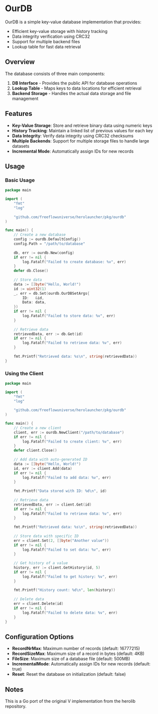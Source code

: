 # OurDB

OurDB is a simple key-value database implementation that provides:

- Efficient key-value storage with history tracking
- Data integrity verification using CRC32
- Support for multiple backend files
- Lookup table for fast data retrieval

## Overview

The database consists of three main components:

1. **DB Interface** - Provides the public API for database operations
2. **Lookup Table** - Maps keys to data locations for efficient retrieval
3. **Backend Storage** - Handles the actual data storage and file management

## Features

- **Key-Value Storage**: Store and retrieve binary data using numeric keys
- **History Tracking**: Maintain a linked list of previous values for each key
- **Data Integrity**: Verify data integrity using CRC32 checksums
- **Multiple Backends**: Support for multiple storage files to handle large datasets
- **Incremental Mode**: Automatically assign IDs for new records

## Usage

### Basic Usage

```go
package main

import (
    "fmt"
    "log"
    
    "github.com/freeflowuniverse/herolauncher/pkg/ourdb"
)

func main() {
    // Create a new database
    config := ourdb.DefaultConfig()
    config.Path = "/path/to/database"
    
    db, err := ourdb.New(config)
    if err != nil {
        log.Fatalf("Failed to create database: %v", err)
    }
    defer db.Close()
    
    // Store data
    data := []byte("Hello, World!")
    id := uint32(1)
    _, err = db.Set(ourdb.OurDBSetArgs{
        ID:   &id,
        Data: data,
    })
    if err != nil {
        log.Fatalf("Failed to store data: %v", err)
    }
    
    // Retrieve data
    retrievedData, err := db.Get(id)
    if err != nil {
        log.Fatalf("Failed to retrieve data: %v", err)
    }
    
    fmt.Printf("Retrieved data: %s\n", string(retrievedData))
}
```

### Using the Client

```go
package main

import (
    "fmt"
    "log"
    
    "github.com/freeflowuniverse/herolauncher/pkg/ourdb"
)

func main() {
    // Create a new client
    client, err := ourdb.NewClient("/path/to/database")
    if err != nil {
        log.Fatalf("Failed to create client: %v", err)
    }
    defer client.Close()
    
    // Add data with auto-generated ID
    data := []byte("Hello, World!")
    id, err := client.Add(data)
    if err != nil {
        log.Fatalf("Failed to add data: %v", err)
    }
    
    fmt.Printf("Data stored with ID: %d\n", id)
    
    // Retrieve data
    retrievedData, err := client.Get(id)
    if err != nil {
        log.Fatalf("Failed to retrieve data: %v", err)
    }
    
    fmt.Printf("Retrieved data: %s\n", string(retrievedData))
    
    // Store data with specific ID
    err = client.Set(2, []byte("Another value"))
    if err != nil {
        log.Fatalf("Failed to set data: %v", err)
    }
    
    // Get history of a value
    history, err := client.GetHistory(id, 5)
    if err != nil {
        log.Fatalf("Failed to get history: %v", err)
    }
    
    fmt.Printf("History count: %d\n", len(history))
    
    // Delete data
    err = client.Delete(id)
    if err != nil {
        log.Fatalf("Failed to delete data: %v", err)
    }
}
```

## Configuration Options

- **RecordNrMax**: Maximum number of records (default: 16777215)
- **RecordSizeMax**: Maximum size of a record in bytes (default: 4KB)
- **FileSize**: Maximum size of a database file (default: 500MB)
- **IncrementalMode**: Automatically assign IDs for new records (default: true)
- **Reset**: Reset the database on initialization (default: false)

## Notes

This is a Go port of the original V implementation from the herolib repository.

